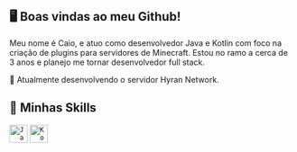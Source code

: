 ## 🖥️ Boas vindas ao meu Github!
Meu nome é Caio, e atuo como desenvolvedor Java e Kotlin com foco na criação de plugins para servidores de Minecraft. Estou no ramo a cerca de 3 anos e planejo me tornar desenvolvedor full stack.

🔭 Atualmente desenvolvendo o servidor Hyran Network.

## 🚀 Minhas Skills
<code><img height="32" src="https://raw.githubusercontent.com/jmnote/z-icons/master/svg/java.svg" alt="Java"/></code>
<code><img height="32" src="https://raw.githubusercontent.com/marwin1991/profile-technology-icons/refs/heads/main/icons/kotlin.png" alt="Kotlin"/></code>
